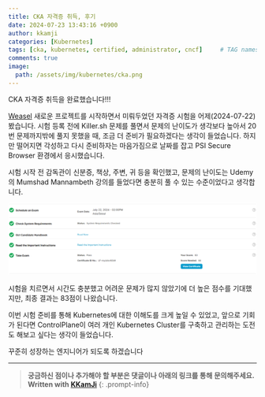 ```yaml
---
title: CKA 자격증 취득, 후기
date: 2024-07-23 13:43:16 +0900
author: kkamji
categories: [Kubernetes]
tags: [cka, kubernetes, certified, administrator, cncf]     # TAG names should always be lowercase
comments: true
image:
  path: /assets/img/kubernetes/cka.png
---
```


CKA 자격증 취득을 완료했습니다!!!

[Weasel](https://github.com/Team-S5T1) 새로운 프로젝트를 시작하면서 미뤄두었던 자격증 시험을 어제(2024-07-22) 봤습니다. 시험 등록 전에 Killer.sh 문제를 풀면서 문제의 난이도가 생각보다 높아서 20번 문제까지밖에 풀지 못했을 때, 조금 더 준비가 필요하겠다는 생각이 들었습니다. 하지만 떨어지면 각성하고 다시 준비하자는 마음가짐으로 날짜를 잡고 PSI Secure Browser 환경에서 응시했습니다.

시험 시작 전 감독관이 신분증, 책상, 주변, 귀 등을 확인했고, 문제의 난이도는 Udemy의 Mumshad Mannambeth 강의를 들었다면 충분히 풀 수 있는 수준이었다고 생각합니다.

![alt text](/assets/img/kubernetes/cka_score.png)

시험을 치르면서 시간도 충분했고 어려운 문제가 많지 않았기에 더 높은 점수를 기대했지만, 최종 결과는 83점이 나왔습니다.

이번 시험 준비를 통해 Kubernetes에 대한 이해도를 크게 높일 수 있었고, 앞으로 기회가 된다면 ControlPlane이 여러 개인 Kubernetes Cluster를 구축하고 관리하는 도전도 해보고 싶다는 생각이 들었습니다.

꾸준히 성장하는 엔지니어가 되도록 하겠습니다

---
> **궁금하신 점이나 추가해야 할 부분은 댓글이나 아래의 링크를 통해 문의해주세요.**  
> **Written with [KKamJi](https://www.linkedin.com/in/taejikim/)**
{: .prompt-info}
